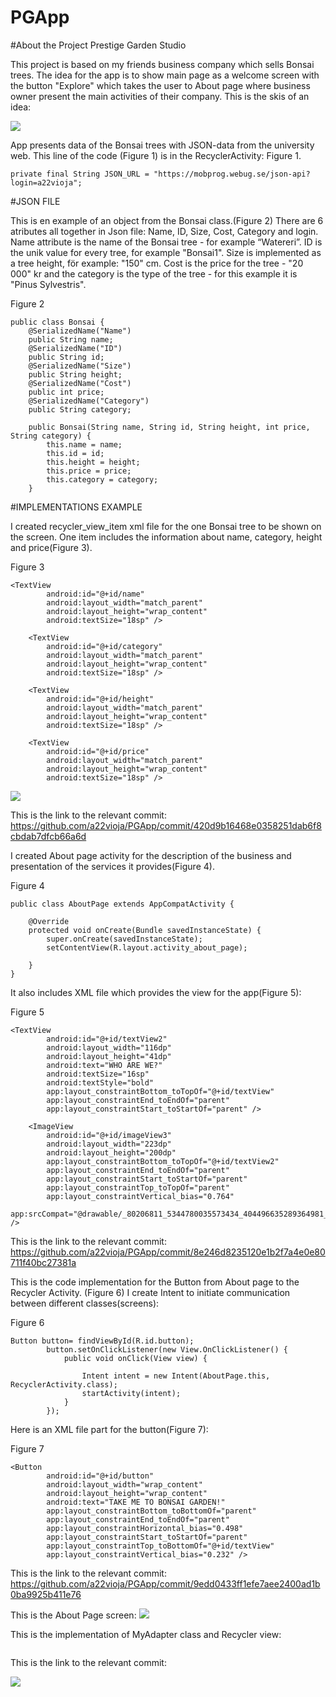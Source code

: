 # PGApp

#About the Project Prestige Garden Studio 

This project is based on my friends business company which sells Bonsai trees.
The idea for the app is to show main page as a welcome screen with the button "Explore" 
which takes the user to About page where business owner present the main activities of their company.
This is the skis of an idea:

![](SkissPG.jpg)

App presents data of the Bonsai trees with JSON-data from the university web. This line of the code
(Figure 1) is in the RecyclerActivity:
Figure 1.
```
private final String JSON_URL = "https://mobprog.webug.se/json-api?login=a22vioja";
```

#JSON FILE

This is en example of an object from the Bonsai class.(Figure 2) There are 6 atributes all together in Json 
file: Name, ID, Size, Cost, Category and login. Name attribute is the name of the Bonsai tree - 
for example “Watereri”. ID is the unik value for every tree, for example "Bonsai1". Size is 
implemented as a tree height, för example: "150" cm. Cost is the price for the tree - "20 000" kr 
and the category is the type of the tree - for this example it is "Pinus Sylvestris".

Figure 2
```
public class Bonsai {
    @SerializedName("Name")
    public String name;
    @SerializedName("ID")
    public String id;
    @SerializedName("Size")
    public String height;
    @SerializedName("Cost")
    public int price;
    @SerializedName("Category")
    public String category;

    public Bonsai(String name, String id, String height, int price, String category) {
        this.name = name;
        this.id = id;
        this.height = height;
        this.price = price;
        this.category = category;
    }
```

#IMPLEMENTATIONS EXAMPLE

I created recycler_view_item xml file for the one Bonsai tree to be shown on the screen. One item
includes the information about name, category, height and price(Figure 3).

Figure 3
```
<TextView
        android:id="@+id/name"
        android:layout_width="match_parent"
        android:layout_height="wrap_content"
        android:textSize="18sp" />

    <TextView
        android:id="@+id/category"
        android:layout_width="match_parent"
        android:layout_height="wrap_content"
        android:textSize="18sp" />

    <TextView
        android:id="@+id/height"
        android:layout_width="match_parent"
        android:layout_height="wrap_content"
        android:textSize="18sp" />

    <TextView
        android:id="@+id/price"
        android:layout_width="match_parent"
        android:layout_height="wrap_content"
        android:textSize="18sp" />

```
![](rvi.jpg)

This is the link to the relevant commit: 
https://github.com/a22vioja/PGApp/commit/420d9b16468e0358251dab6f8cbdab7dfcb66a6d 

I created About page activity for the description of the business and presentation of the services it 
provides(Figure 4).

Figure 4
```
public class AboutPage extends AppCompatActivity {

    @Override
    protected void onCreate(Bundle savedInstanceState) {
        super.onCreate(savedInstanceState);
        setContentView(R.layout.activity_about_page);

    }
}
```
It also includes XML file which provides the view for the app(Figure 5):

Figure 5
```
<TextView
        android:id="@+id/textView2"
        android:layout_width="116dp"
        android:layout_height="41dp"
        android:text="WHO ARE WE?"
        android:textSize="16sp"
        android:textStyle="bold"
        app:layout_constraintBottom_toTopOf="@+id/textView"
        app:layout_constraintEnd_toEndOf="parent"
        app:layout_constraintStart_toStartOf="parent" />

    <ImageView
        android:id="@+id/imageView3"
        android:layout_width="223dp"
        android:layout_height="200dp"
        app:layout_constraintBottom_toTopOf="@+id/textView2"
        app:layout_constraintEnd_toEndOf="parent"
        app:layout_constraintStart_toStartOf="parent"
        app:layout_constraintTop_toTopOf="parent"
        app:layout_constraintVertical_bias="0.764"
        app:srcCompat="@drawable/_80206811_5344780035573434_404496635289364981_n" />

```
This is the link to the relevant commit:
https://github.com/a22vioja/PGApp/commit/8e246d8235120e1b2f7a4e0e80711f40bc27381a


This is the code implementation for the Button from About page to the Recycler Activity. (Figure 6) 
I create Intent to initiate communication between different classes(screens):

Figure 6
```
Button button= findViewById(R.id.button);
        button.setOnClickListener(new View.OnClickListener() {
            public void onClick(View view) {
                
                Intent intent = new Intent(AboutPage.this, RecyclerActivity.class);
                startActivity(intent);
            }
        });
```

Here is an XML file part for the button(Figure 7):

Figure 7
```
<Button
        android:id="@+id/button"
        android:layout_width="wrap_content"
        android:layout_height="wrap_content"
        android:text="TAKE ME TO BONSAI GARDEN!"
        app:layout_constraintBottom_toBottomOf="parent"
        app:layout_constraintEnd_toEndOf="parent"
        app:layout_constraintHorizontal_bias="0.498"
        app:layout_constraintStart_toStartOf="parent"
        app:layout_constraintTop_toBottomOf="@+id/textView"
        app:layout_constraintVertical_bias="0.232" />
```

This is the link to the relevant commit:
https://github.com/a22vioja/PGApp/commit/9edd0433ff1efe7aee2400ad1b0ba9925b411e76 

This is the About Page screen:
![](aboutPG.jpg)


This is the implementation of MyAdapter class and Recycler view:
```
```

This is the link to the relevant commit:

![](.jpg)

